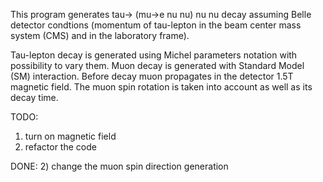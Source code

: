 This program generates tau-> (mu->e nu nu) nu nu decay assuming Belle detector condtions (momentum of tau-lepton in the beam center mass system (CMS) and in the laboratory frame).

Tau-lepton decay is generated using Michel parameters notation with possibility to vary them. Muon decay is generated with Standard Model (SM) interaction. Before decay muon propagates in the detector 1.5T magnetic field. The muon spin rotation is taken into account as well as its decay time. 

TODO:
1) turn on magnetic field
3) refactor the code

DONE:
2) change the muon spin direction generation
